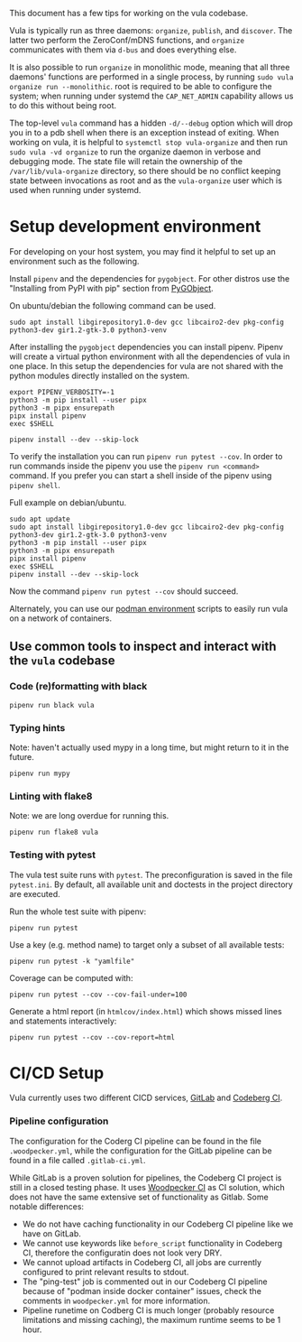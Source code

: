 This document has a few tips for working on the vula codebase.

Vula is typically run as three daemons: `organize`, `publish`, and `discover`.
The latter two perform the ZeroConf/mDNS functions, and `organize` communicates
with them via `d-bus` and does everything else.

It is also possible to run `organize` in monolithic mode, meaning that all
three daemons' functions are performed in a single process, by running `sudo
vula organize run --monolithic`. root is required to be able to configure the
system; when running under systemd the `CAP_NET_ADMIN` capability allows us to
do this without being root.

The top-level `vula` command has a hidden `-d/--debug` option which will drop
you in to a pdb shell when there is an exception instead of exiting. When
working on vula, it is helpful to `systemctl stop vula-organize` and then run
`sudo vula -vd organize` to run the organize daemon in verbose and debugging
mode. The state file will retain the ownership of the `/var/lib/vula-organize`
directory, so there should be no conflict keeping state between invocations as
root and as the `vula-organize` user which is used when running under systemd.

# Setup development environment

For developing on your host system, you may find it helpful to set up an
environment such as the following.

Install `pipenv` and the dependencies for `pygobject`.
For other distros use the "Installing from PyPI with pip" section from
[PyGObject](https://pygobject.readthedocs.io/en/latest/getting_started.html).

On ubuntu/debian the following command can be used.

```
sudo apt install libgirepository1.0-dev gcc libcairo2-dev pkg-config python3-dev gir1.2-gtk-3.0 python3-venv
```

After installing the `pygobject` dependencies you can install pipenv.
Pipenv will create a virtual python environment with all the dependencies of
vula in one place. In this setup the dependencies for vula are not shared with
the python modules directly installed on the system.

```
export PIPENV_VERBOSITY=-1
python3 -m pip install --user pipx
python3 -m pipx ensurepath
pipx install pipenv
exec $SHELL

pipenv install --dev --skip-lock
```

To verify the installation you can run `pipenv run pytest --cov`.
In order to run commands inside the pipenv you use the `pipenv run <command>` command.
If you prefer you can start a shell inside of the pipenv using `pipenv shell`.


Full example on debian/ubuntu.

```
sudo apt update
sudo apt install libgirepository1.0-dev gcc libcairo2-dev pkg-config python3-dev gir1.2-gtk-3.0 python3-venv
python3 -m pip install --user pipx
python3 -m pipx ensurepath
pipx install pipenv
exec $SHELL
pipenv install --dev --skip-lock
```

Now the command `pipenv run pytest --cov` should succeed.



Alternately, you can use our
[podman environment](https://codeberg.org/vula/vula/src/branch/main/podman/README.md)
scripts to easily run vula on a network of containers.

## Use common tools to inspect and interact with the `vula` codebase

### Code (re)formatting with black

```
pipenv run black vula
```

### Typing hints

Note: haven't actually used mypy in a long time, but might return to it in the future.

```
pipenv run mypy
```

### Linting with flake8

Note: we are long overdue for running this.

```
pipenv run flake8 vula
```

### Testing with pytest

The vula test suite runs with `pytest`. The preconfiguration is saved in the file `pytest.ini`. By default, all available unit and doctests in the project directory are executed.

Run the whole test suite with pipenv:
```
pipenv run pytest
```

Use a key (e.g. method name) to target only a subset of all available tests:
```
pipenv run pytest -k "yamlfile"
```

Coverage can be computed with:
```
pipenv run pytest --cov --cov-fail-under=100
```

Generate a html report (in `htmlcov/index.html`) which shows missed lines and statements interactively:
```
pipenv run pytest --cov --cov-report=html
```

# CI/CD Setup

Vula currently uses two different CICD services, [GitLab](https://gitlab.ti.bfh.ch/vula/vula/-/pipelines) and [Codeberg CI](https://ci.codeberg.org/vula/vula).

### Pipeline configuration
The configuration for the Coderg CI pipeline can be found in the file `.woodpecker.yml`, while the configuration for the GitLab pipeline can be found in a file called `.gitlab-ci.yml`.

While GitLab is a proven solution for pipelines, the Codeberg CI project is still in a closed testing phase. It uses [Woodpecker CI](https://woodpecker-ci.org/) as CI solution, which does not have the same extensive set of functionality as Gitlab. Some notable differences:
- We do not have caching functionality in our Codeberg CI pipeline like we have on GitLab.
- We cannot use keywords like `before_script` functionality in Codeberg CI, therefore the configuratin does not look very DRY.
- We cannot upload artifacts in Codeberg CI, all jobs are currently configured to print relevant results to stdout.
- The "ping-test" job is commented out in our Codeberg CI pipeline because of "podman inside docker container" issues, check the comments in `woodpecker.yml` for more information.
- Pipeline runetime on Codberg CI is much longer (probably resource limitations and missing caching), the maximum runtime seems to be 1 hour.